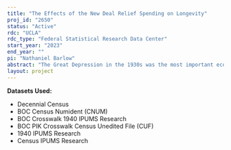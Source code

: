 ```yaml
---
title: "The Effects of the New Deal Relief Spending on Longevity"
proj_id: "2650"
status: "Active"
rdc: "UCLA"
rdc_type: "Federal Statistical Research Data Center"
start_year: "2023"
end_year: ""
pi: "Nathaniel Barlow"
abstract: "The Great Depression in the 1930s was the most important economic downturn in modern history. Prices went down by 27% (BLS), Unemployment rose by 25%, and one-third of the banks at the moment failed (Richardson 2007). In 1933, President Roosevelt decided to approve several programs for relief and recovery to overcome the great depression, the New Deal. Yet, there is scant literature exploring the long-term effects of the New Deal relief spending on health outcomes. This project will study the long-term effects of the New Deal relief spending on longevity by exploiting county-level variation on the New Deal spending by program while accounting for the severity of the crisis. It will further investigate mechanism through which New Deal spending may influence longevity and explore heterogeneous effects by cohort, gender and Socio-Economic Status."
layout: project
---
```


**Datasets Used:**

  - Decennial Census 
  - BOC Census Numident (CNUM) 
  - BOC Crosswalk 1940 IPUMS Research 
  - BOC PIK Crosswalk Census Unedited File (CUF) 
  - 1940 IPUMS Research 
  - Census IPUMS Research 

